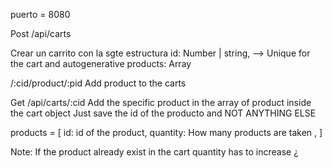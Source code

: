 puerto = 8080

Post
/api/carts 

Crear un carrito con la sgte estructura
id: Number | string, --> Unique for the cart and autogenerative
products: Array<products>

/:cid/product/:pid
Add product to the carts

Get
/api/carts/:cid
Add the specific product in the array of product inside the cart object 
Just save the id of the producto and NOT ANYTHING ELSE

products = [
    id: id of the product,
    quantity: How many products are taken ,
]

Note: If the product already exist in the cart quantity has to increase ¿